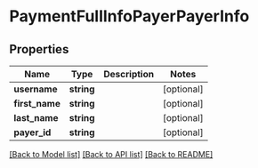 # PaymentFullInfoPayerPayerInfo

## Properties
Name | Type | Description | Notes
------------ | ------------- | ------------- | -------------
**username** | **string** |  | [optional] 
**first_name** | **string** |  | [optional] 
**last_name** | **string** |  | [optional] 
**payer_id** | **string** |  | [optional] 

[[Back to Model list]](../README.md#documentation-for-models) [[Back to API list]](../README.md#documentation-for-api-endpoints) [[Back to README]](../README.md)


